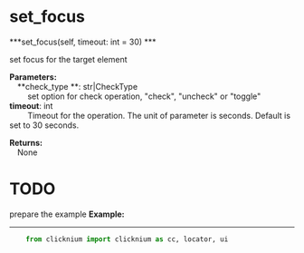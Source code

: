 # set_focus
***set_focus(self, timeout: int = 30) ***  

set focus for the target element

**Parameters:**  
    &emsp;**check_type **: str|CheckType   
        &emsp;&emsp; set option for check operation, "check", "uncheck" or "toggle"
    &emsp;**timeout**: int  
        &emsp;&emsp; Timeout for the operation. The unit of parameter is seconds. Default is set to 30 seconds.   

**Returns:**  
    &emsp;None

# TODO 
prepare the example
**Example:**
***
```python
    from clicknium import clicknium as cc, locator, ui

```